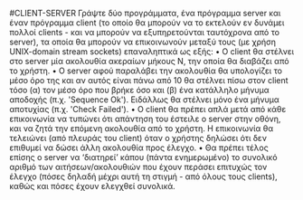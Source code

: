 #CLIENT-SERVER
Γράψτε δύο προγράμματα, ένα πρόγραμμα server και  έναν πρόγραμμα client (το οποίο θα μπορούν να το εκτελούν εν δυνάμει πολλοί clients - και να μπορούν να εξυπηρετούνται ταυτόχρονα από το server), τα οποία θα μπορούν να επικοινωνούν μεταξύ τους (με χρήση UNIX-domain stream sockets) επαναληπτικά ως εξής: 
•	Ο client θα στέλνει στο server μία ακολουθία ακεραίων μήκους Ν, την οποία θα διαβάζει από το χρήστη.
•	Ο server αφού παραλάβει την ακολουθία θα υπολογίζει το μέσο όρο της και αν αυτός είναι πάνω από 10 θα στέλνει πίσω στον client τόσο (α) τον μέσο όρο που βρήκε όσο και (β) ένα κατάλληλο μήνυμα αποδοχής (π.χ. 'Sequence Ok'). Ειδάλλως θα στέλνει μόνο ένα μήνυμα αποτυχίας (π.χ. 'Check Failed'). 
•	Ο client θα πρέπει απλά μετά από κάθε επικοινωνία να τυπώνει ότι απάντηση του έστειλε ο server στην οθόνη, και να ζητά την επόμενη ακολουθία από το χρήστη. Η επικοινωνία θα τελειώνει (από πλευράς του client) όταν ο χρήστης δηλώσει ότι δεν επιθυμεί να δώσει άλλη ακολουθία προς έλεγχο.
•	Θα πρέπει τέλος επίσης ο server να ‘διατηρεί’ κάπου (πάντα ενημερωμένο) το συνολικό αριθμό των αιτήσεων/ακολουθιών που έχουν περάσει επιτυχώς τον έλεγχο (πόσες δηλαδή μέχρι αυτή τη στιγμή - από όλους τους clients), καθώς και πόσες έχουν ελεγχθεί συνολικά.

